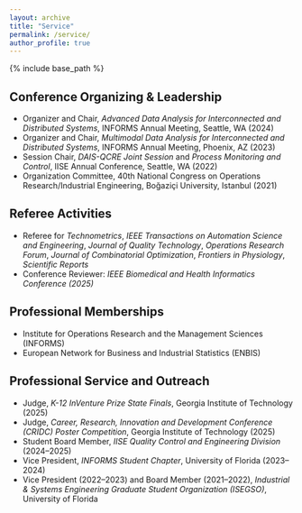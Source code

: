 ```yaml
---
layout: archive
title: "Service"
permalink: /service/
author_profile: true
---
```


{% include base_path %}

## Conference Organizing & Leadership
- Organizer and Chair, *Advanced Data Analysis for Interconnected and Distributed Systems*, INFORMS Annual Meeting, Seattle, WA (2024)  
- Organizer and Chair, *Multimodal Data Analysis for Interconnected and Distributed Systems*, INFORMS Annual Meeting, Phoenix, AZ (2023)  
- Session Chair, *DAIS-QCRE Joint Session* and *Process Monitoring and Control*, IISE Annual Conference, Seattle, WA (2022)  
- Organization Committee, 40th National Congress on Operations Research/Industrial Engineering, Boğaziçi University, Istanbul (2021)  

## Referee Activities
- Referee for *Technometrics*, *IEEE Transactions on Automation Science and Engineering*, *Journal of Quality Technology*, *Operations Research Forum*, *Journal of Combinatorial Optimization*, *Frontiers in Physiology*, *Scientific Reports*  
- Conference Reviewer: *IEEE Biomedical and Health Informatics Conference (2025)*  

## Professional Memberships
- Institute for Operations Research and the Management Sciences (INFORMS)  
- European Network for Business and Industrial Statistics (ENBIS)  

## Professional Service and Outreach
- Judge, *K-12 InVenture Prize State Finals*, Georgia Institute of Technology (2025)  
- Judge, *Career, Research, Innovation and Development Conference (CRIDC) Poster Competition*, Georgia Institute of Technology (2025)  
- Student Board Member, *IISE Quality Control and Engineering Division* (2024–2025)  
- Vice President, *INFORMS Student Chapter*, University of Florida (2023–2024)  
- Vice President (2022–2023) and Board Member (2021–2022), *Industrial & Systems Engineering Graduate Student Organization (ISEGSO)*, University of Florida  
